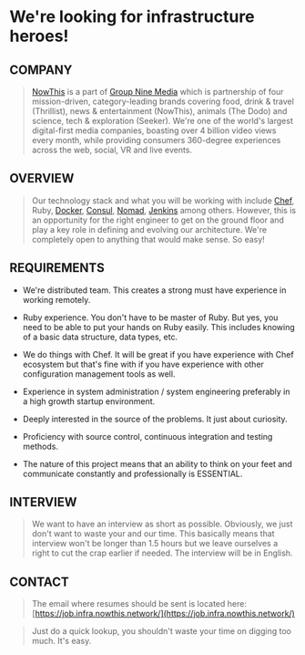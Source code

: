We're looking for infrastructure heroes!
==============

COMPANY
----------------

> [NowThis](https://nowthisnews.com/) is a part of [Group Nine Media](https://www.groupninemedia.com/) which is partnership of four
mission-driven, category-leading brands covering food, drink & travel
(Thrillist), news & entertainment (NowThis), animals (The Dodo) and science,
tech & exploration (Seeker). We're one of the world's largest digital-first
media companies, boasting over 4 billion video views every month, while
providing consumers 360-degree experiences across the web, social, VR and live
events.

OVERVIEW
----------------

> Our technology stack and what you will be working with include [Chef](https://www.chef.io), Ruby,
[Docker](https://www.docker.com/), [Consul](https://www.consul.io), [Nomad](https://www.nomadproject.io/), [Jenkins](https://jenkins.io/) among others. However, this is an opportunity
for the right engineer to get on the ground floor and play a key role in
defining and evolving our architecture. We're completely open to anything that
would make sense. So easy!

REQUIREMENTS
----------------

- We're distributed team. This creates a strong must have experience in
working remotely.

- Ruby experience. You don't have to be master of Ruby. But yes, you need
to be able to put your hands on Ruby easily. This includes knowing of
a basic data structure, data types, etc.

- We do things with Chef. It will be great if you have experience with Chef
ecosystem but that's fine with if you have experience with other
configuration management tools as well.

- Experience in system administration / system engineering preferably in a
high growth startup environment.

- Deeply interested in the source of the problems. It just about curiosity.

- Proficiency with source control, continuous integration and testing
methods.

- The nature of this project means that an ability to think on your feet
and communicate constantly and professionally is ESSENTIAL.

INTERVIEW
----------------

> We want to have an interview as short as possible. Obviously, we just don't
want to waste your and our time. This basically means that interview won't be
longer than 1.5 hours but we leave ourselves a right to cut the crap earlier if
needed. The interview will be in English.

CONTACT
----------------

> The email where resumes should be sent is located here: [https://job.infra.nowthis.network/](https://job.infra.nowthis.network/)

> Just do a quick lookup, you
shouldn't waste your time on digging too much. It's easy.
